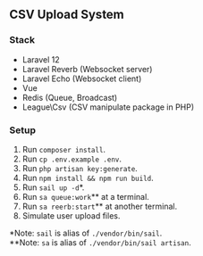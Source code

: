 ## CSV Upload System

### Stack
- Laravel 12
- Laravel Reverb (Websocket server)
- Laravel Echo (Websocket client)
- Vue
- Redis (Queue, Broadcast)
- League\Csv (CSV manipulate package in PHP)


### Setup
1. Run `composer install`.
2. Run `cp .env.example .env`.
3. Run `php artisan key:generate`.
4. Run `npm install && npm run build`.
3. Run `sail up -d`*.
4. Run `sa queue:work`** at a terminal.
5. Run `sa reerb:start`** at another terminal.
6. Simulate user upload files.

*Note: `sail` is alias of `./vendor/bin/sail`. <br>
**Note: `sa` is alias of `./vendor/bin/sail artisan`.
